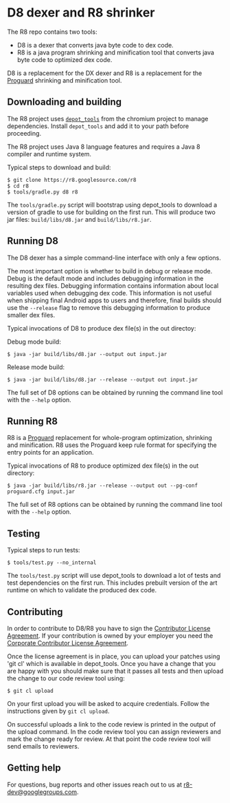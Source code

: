 # D8 dexer and R8 shrinker

The R8 repo contains two tools:

- D8 is a dexer that converts java byte code to dex code.
- R8 is a java program shrinking and minification tool that converts java byte
  code to optimized dex code.

D8 is a replacement for the DX dexer and R8 is a replacement for
the [Proguard](https://www.guardsquare.com/en/proguard) shrinking and
minification tool.

## Downloading and building

The R8 project uses [`depot_tools`](https://www.chromium.org/developers/how-tos/install-depot-tools)
from the chromium project to manage dependencies. Install `depot_tools` and add it to
your path before proceeding.

The R8 project uses Java 8 language features and requires a Java 8 compiler
and runtime system.

Typical steps to download and build:


    $ git clone https://r8.googlesource.com/r8
    $ cd r8
    $ tools/gradle.py d8 r8

The `tools/gradle.py` script will bootstrap using depot_tools to download
a version of gradle to use for building on the first run. This will produce
two jar files: `build/libs/d8.jar` and `build/libs/r8.jar`.

## Running D8

The D8 dexer has a simple command-line interface with only a few options.

The most important option is whether to build in debug or release mode.  Debug
is the default mode and includes debugging information in the resulting dex
files. Debugging information contains information about local variables used
when debugging dex code. This information is not useful when shipping final
Android apps to users and therefore, final builds should use the `--release`
flag to remove this debugging information to produce smaller dex files.

Typical invocations of D8 to produce dex file(s) in the out directoy:

Debug mode build:

    $ java -jar build/libs/d8.jar --output out input.jar

Release mode build:

    $ java -jar build/libs/d8.jar --release --output out input.jar

The full set of D8 options can be obtained by running the command line tool with
the `--help` option.

## Running R8

R8 is a [Proguard](https://www.guardsquare.com/en/proguard) replacement for
whole-program optimization, shrinking and minification. R8 uses the Proguard
keep rule format for specifying the entry points for an application.

Typical invocations of R8 to produce optimized dex file(s) in the out directory:

    $ java -jar build/libs/r8.jar --release --output out --pg-conf proguard.cfg input.jar

The full set of R8 options can be obtained by running the command line tool with
the `--help` option.

## Testing

Typical steps to run tests:

    $ tools/test.py --no_internal

The `tools/test.py` script will use depot_tools to download a lot of tests
and test dependencies on the first run. This includes prebuilt version of the
art runtime on which to validate the produced dex code.

## Contributing

In order to contribute to D8/R8 you have to sign the
[Contributor License Agreement](https://cla.developers.google.com/about/google-individual).
If your contribution is owned by your employer you need the
[Corporate Contributor License Agreement](https://cla.developers.google.com/about/google-corporate).

Once the license agreement is in place, you can upload your patches
using 'git cl' which is available in depot_tools. Once you have a
change that you are happy with you should make sure that it passes
all tests and then upload the change to our code review tool using:

    $ git cl upload

On your first upload you will be asked to acquire credentials. Follow the
instructions given by `git cl upload`.

On successful uploads a link to the code review is printed in the
output of the upload command. In the code review tool you can
assign reviewers and mark the change ready for review. At that
point the code review tool will send emails to reviewers.

## Getting help

For questions, bug reports and other issues reach out to us at
r8-dev@googlegroups.com.
